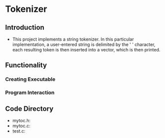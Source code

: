 # Tokenizer

## Introduction
  - This project implements a string tokenizer. In this particular implementation, a user-entered string is delimited by the 
    ' ' character, each resulting token is then inserted into a vector, which is then printed.
   
## Functionality
  ### Creating Executable
  ### Program Interaction
## Code Directory
  - mytoc.h:
  - mytoc.c:
  - test.c:

